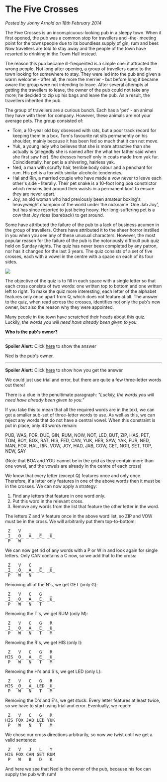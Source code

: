 # The Five Crosses
<!--- puzzle -->
*Posted by Jonny Arnold on 18th February 2014*

The Five Crosses is an inconspicuous-looking pub in a sleepy town. When it first opened, the pub was a common stop for travellers and -the- meeting point for the townspeople due to its boundless supply of gin, rum and beer. Now travellers are told to stay away and the people of the town have resorted to drinking in the Town Hall instead.

The reason this pub became ill-frequented is a simple one: it attracted the wrong people. Not long after opening, a group of travellers came to the town looking for somewhere to stay. They were led into the pub and given a warm welcome - after all, the more the merrier - but before long it became aware the group were not intending to leave. After several attempts at getting the travellers to leave, the owner of the pub could not take any more; he decided to zip up his bags and leave the pub. As a result, the travellers inherited the pub.

The group of travellers are a curious bunch. Each has a 'pet' - an animal they have with them for company. However, these animals are not your average pets. The group consisted of:

- Tom, a 10-year old boy obsessed with rats, but a poor track record for keeping them in a box. Tom's favourite rat sits permanently on his shoulder, mainly because it has been fed so much that it can not move.
- Yuk, a young lady who believes that she is more attractive than she actually is (allegedly she is named after the what her father said when she first saw her). She dresses herself only in coats made from yak fur. Coincidentally, her pet is a shivering, hairless yak.
- Ned, a man with scruffy hair, terrible body odour and a penchant for rum. His pet is a fox with similar alcoholic tendencies.
- Hal and Rin, a married couple who have made a vow never to leave each other's side - literally. Their pet snake is a 10-foot long boa constrictor which remains tied around their waists in a permanent knot to ensure they are never apart.
- Joy, an old woman who had previously been amateur boxing's heavyweight champion of the world under the nickname 'One Jab Joy', but has since resorted to just being heavy. Her long-suffering pet is a cow that Joy rides (bareback) to get around.

Some have attributed the failure of the pub to a lack of business acumen in the group of travellers. Others have attributed it to the sheer horror instilled in you when you see any of these unusual characters. However, the most popular reason for the failure of the pub is the notoriously difficult pub quiz held on Sunday nights. The quiz has never been completed by any patron, nor has it changed for the last 3 years. The quiz consists of a set of five crosses, each with a vowel in the centre with a space on each of its four sides.

[![](/posts/img/the-five-crosses.png)](/posts/img/the-five-crosses.png)

The objective of the quiz is to fill in each space with a single letter so that each cross consists of two words: one written top to bottom and one written left to right. To make the quiz more interesting, each letter of the alphabet features only once apart from Q, which does not feature at all. The answer to the quiz, when read across the crosses, identifies not only the pub's new owner, but also the reason why they were appointed. 

Many people in the town have scratched their heads about this quiz. Luckily, *the words you will need have already been given to you.*

**Who is the pub's owner?**

---

**Spoiler Alert:** Click <a href='javascript:toggle("answer")'>here</a> to show the answer

<div class="spoiler" id="answer">
  Ned is the pub's owner.
</div>

---

**Spoiler Alert:** Click <a href='javascript:toggle("method")'>here</a> to show how you get the answer

<div class="spoiler" id="method">

  <p>We could just use trial and error, but there are quite a few three-letter words out there!</p>

  <p>There is a clue in the penultimate paragraph: <i>"Luckily, the words you will need have already been given to you."</i></p>

  <p>If you take this to mean that all the required words are in the text, we can get a smaller sub-set of three-letter words to use. As well as this, we can reject any words that do not have a central vowel. When this constraint is put in place, only 43 words remain:</p>

  <p>PUB, WAS, FOR, DUE, GIN, RUM, NOW, NOT, LED, BUT, ZIP, HAS, PET, TOM, BOY, BOX, RAT, HIS, FED, CAN, YUK, HER, SAW, YAK, FUR, NED, MAN, FOX, HAL, RIN, VOW, JOY, HAD, JAB, COW, GET, NOR, SET, TOP, NEW, SAY</p>
  
  <p>(Note that BOA and YOU cannot be in the grid as they contain more than one vowel, and the vowels are already in the centre of each cross)</p>

  <p>We know that every letter (except Q) features once and only once. Therefore, if a letter only features in one of the above words then it must be in the crosses. We can now apply a strategy:

  <ol>
    <li>Find any letters that feature in one word only.</li>
    <li>Put this word in the relevant cross.</li>
    <li>Remove any words from the list that feature the other letter in the word.</li>
  </ol>

  <p>The letters Z and V feature once in the above word list, so ZIP and VOW must be in the cross. We will arbitrarily put them top-to-bottom:</p>

<pre>
 Z   V   _   _   _
_I_ _O_ _A_ _E_ _U_
 P   W   _   _   _
</pre>

  We can now get rid of any words with a P or W in and look again for single letters. Only CAN contains a C now, so we add that to the cross:

<pre>
 Z   V   C   _   _
_I_ _O_ _A_ _E_ _U_
 P   W   N   _   _
</pre>

  Removing all of the N's, we get GET (only G):

<pre>
 Z   V   C   G   _
_I_ _O_ _A_ _E_ _U_
 P   W   N   T   _
</pre>

  Removing the T's, we get RUM (only M):

<pre>
 Z   V   C   G   R
_I_ _O_ _A_ _E_ _U_
 P   W   N   T   M
</pre>

  Removing the R's, we get HIS (only I):

<pre>
 Z   V   C   G   R
HIS _O_ _A_ _E_ _U_
 P   W   N   T   M
</pre>

  Removing the H's and S's, we get LED (only L):

<pre>
 Z   V   C   G   R
HIS _O_ _A_ LED _U_
 P   W   N   T   M
</pre>

  Removing the D's and E's, we get stuck. Every letter features at least twice, so we have to start using trial and error. Eventually, we reach:

<pre>
 Z   V   C   G   R
HIS FOX JAB LED YUK
 P   W   N   T   M
</pre>

  We chose our cross directions arbitrarily, so now we twist until we get a valid sentence:

<pre>
 Z   V   J   L   Y
HIS FOX CAN GET RUM
 P   W   B   D   K
</pre>
   
  And here we see that Ned is the owner of the pub, because his fox can supply the pub with rum!

</div>
